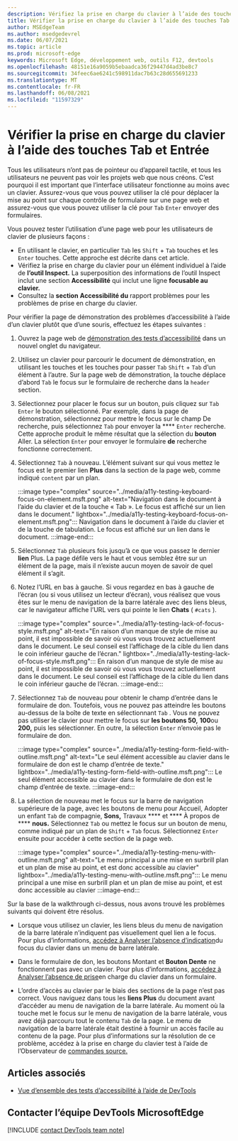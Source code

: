 ```yaml
---
description: Vérifiez la prise en charge du clavier à l’aide des touches Tab et Entrée.
title: Vérifier la prise en charge du clavier à l’aide des touches Tab et Entrée
author: MSEdgeTeam
ms.author: msedgedevrel
ms.date: 06/07/2021
ms.topic: article
ms.prod: microsoft-edge
keywords: Microsoft Edge, développement web, outils F12, devtools
ms.openlocfilehash: 48151e16a9059b5ebaadca36f29447d4ad3be8c7
ms.sourcegitcommit: 34feec6ae6241c598911dac7b63c28d655691233
ms.translationtype: MT
ms.contentlocale: fr-FR
ms.lasthandoff: 06/08/2021
ms.locfileid: "11597329"
---
```

# <a name="check-for-keyboard-support-by-using-the-tab-and-enter-keys"></a>Vérifier la prise en charge du clavier à l’aide des touches Tab et Entrée


Tous les utilisateurs n’ont pas de pointeur ou d’appareil tactile, et tous les utilisateurs ne peuvent pas voir les projets web que nous créons.  C’est pourquoi il est important que l’interface utilisateur fonctionne au moins avec un clavier.  Assurez-vous que vous pouvez utiliser la clé pour déplacer la mise au point sur chaque contrôle de formulaire sur une page web et assurez-vous que vous pouvez utiliser la clé pour `Tab` `Enter` envoyer des formulaires.

Vous pouvez tester l’utilisation d’une page web pour les utilisateurs de clavier de plusieurs façons :
*  En utilisant le clavier, en particulier `Tab` les `Shift` + `Tab` touches et les `Enter` touches.  Cette approche est décrite dans cet article.
*  Vérifiez la prise en charge du clavier pour un élément individuel à l’aide de **l’outil Inspect.**  La superposition des informations de l’outil Inspect inclut une section **Accessibilité** qui inclut une ligne **focusable au clavier.**  
*  Consultez la **section** **Accessibilité du** rapport problèmes pour les problèmes de prise en charge du clavier.

Pour vérifier la page de démonstration des problèmes d’accessibilité à l’aide d’un clavier plutôt que d’une souris, effectuez les étapes suivantes :

1.  Ouvrez la page web de [démonstration des tests d’accessibilité][DevToolsA11yErrorsDemopage] dans un nouvel onglet du navigateur.

1.  Utilisez un clavier pour parcourir le document de démonstration, en utilisant les touches et les touches pour passer `Tab` `Shift` + `Tab` d’un élément à l’autre.  Sur la page web de démonstration, la touche déplace d’abord `Tab` le focus sur le formulaire de recherche dans la `header` section.

1.  Sélectionnez pour placer le focus sur un bouton, puis cliquez sur `Tab` `Enter` le bouton sélectionné.  Par exemple, dans la page de démonstration, sélectionnez pour mettre le focus sur le champ De recherche, puis sélectionnez `Tab` pour envoyer la **** `Enter` recherche.  Cette approche produit le même résultat que la sélection du **bouton** Aller.  La sélection `Enter` pour envoyer le formulaire **de** recherche fonctionne correctement.

1.  Sélectionnez `Tab` à nouveau.  L’élément suivant sur qui vous mettez le focus est le premier lien **Plus** dans la section de la page web, comme indiqué `content` par un plan.
    
    :::image type="complex" source="../media/a11y-testing-keyboard-focus-on-element.msft.png" alt-text="Navigation dans le document à l’aide du clavier et de la touche « Tab ». Le focus est affiché sur un lien dans le document." lightbox="../media/a11y-testing-keyboard-focus-on-element.msft.png":::
        Navigation dans le document à l’aide du clavier et de la touche de tabulation. Le focus est affiché sur un lien dans le document.
    :::image-end:::
    
1.  Sélectionnez `Tab` plusieurs fois jusqu’à ce que vous passez le dernier **lien** Plus.  La page défile vers le haut et vous semblez être sur un élément de la page, mais il n’existe aucun moyen de savoir de quel élément il s’agit.

1.  Notez l’URL en bas à gauche.  Si vous regardez en bas à gauche de l’écran (ou si vous utilisez un lecteur d’écran), vous réalisez que vous êtes sur le menu de navigation de la barre latérale avec des liens bleus, car le navigateur affiche l’URL vers qui pointe le lien **Chats** ( `#cats` ).

    :::image type="complex" source="../media/a11y-testing-lack-of-focus-style.msft.png" alt-text="En raison d’un manque de style de mise au point, il est impossible de savoir où vous vous trouvez actuellement dans le document. Le seul conseil est l’affichage de la cible du lien dans le coin inférieur gauche de l’écran." lightbox="../media/a11y-testing-lack-of-focus-style.msft.png":::
        En raison d’un manque de style de mise au point, il est impossible de savoir où vous vous trouvez actuellement dans le document. Le seul conseil est l’affichage de la cible du lien dans le coin inférieur gauche de l’écran.
    :::image-end:::

1.  Sélectionnez `Tab` de nouveau pour obtenir le champ d’entrée dans le formulaire de don.  Toutefois, vous ne pouvez pas atteindre les boutons au-dessus de la boîte de texte en sélectionnant `Tab` . Vous ne pouvez pas utiliser le clavier pour mettre le focus sur **les boutons 50,** **100**ou **200,** puis les sélectionner.  En outre, la sélection `Enter` n’envoie pas le formulaire de don.

    :::image type="complex" source="../media/a11y-testing-form-field-with-outline.msft.png" alt-text="Le seul élément accessible au clavier dans le formulaire de don est le champ d’entrée de texte." lightbox="../media/a11y-testing-form-field-with-outline.msft.png":::
        Le seul élément accessible au clavier dans le formulaire de don est le champ d’entrée de texte.
    :::image-end:::
    
1.  La sélection de nouveau met le focus sur la barre de navigation supérieure de la page, avec les boutons de menu pour Accueil, Adopter un enfant `Tab` de compagnie, **Sons,** Travaux **** et **** À propos de **** **nous.**  Sélectionnez `Tab` ou mettez le focus sur un bouton de menu, comme indiqué par un plan de `Shift` + `Tab` focus.  Sélectionnez `Enter` ensuite pour accéder à cette section de la page web.

    :::image type="complex" source="../media/a11y-testing-menu-with-outline.msft.png" alt-text="Le menu principal a une mise en surbrill plan et un plan de mise au point, et est donc accessible au clavier" lightbox="../media/a11y-testing-menu-with-outline.msft.png":::
        Le menu principal a une mise en surbrill plan et un plan de mise au point, et est donc accessible au clavier
    :::image-end:::
    
Sur la base de la walkthrough ci-dessus, nous avons trouvé les problèmes suivants qui doivent être résolus.

*  Lorsque vous utilisez un clavier, les liens bleus du menu de navigation de la barre latérale n’indiquent pas visuellement quel lien a le focus.  Pour plus d’informations, [accédez à Analyser l’absence d’indication](test-analyze-no-focus-indicator.md)du focus du clavier dans un menu de barre latérale.

*  Dans le formulaire de don, les boutons Montant et **Bouton Dente** ne fonctionnent pas avec un clavier.  Pour plus d’informations, [accédez à Analyser l’absence de prise](test-analyze-no-keyboard-support.md)en charge du clavier dans un formulaire.

*  L’ordre d’accès au clavier par le biais des sections de la page n’est pas correct.  Vous naviguez dans tous les **liens Plus** du document avant d’accéder au menu de navigation de la barre latérale.  Au moment où la touche met le focus sur le menu de navigation de la barre latérale, vous avez déjà parcouru tout le contenu `Tab` de la page. Le menu de navigation de la barre latérale était destiné à fournir un accès facile au contenu de la page.  Pour plus d’informations sur la résolution de ce problème, accédez à la prise en charge du clavier test à l’aide de l’Observateur de [commandes source.](test-tab-key-source-order-viewer.md)


## <a name="see-also"></a>Articles associés

*  [Vue d’ensemble des tests d’accessibilité à l’aide de DevTools](accessibility-testing-in-devtools.md)


## <a name="getting-in-touch-with-the-microsoft-edge-devtools-team"></a>Contacter l’équipe DevTools MicrosoftEdge  

[!INCLUDE [contact DevTools team note](../includes/contact-devtools-team-note.md)]  


<!-- links -->
[DevToolsA11yErrorsDemopage]: https://microsoftedge.github.io/DevToolsSamples/a11y-testing/page-with-errors.html "Page web de démonstration de test d’accessibilité | GitHub"
